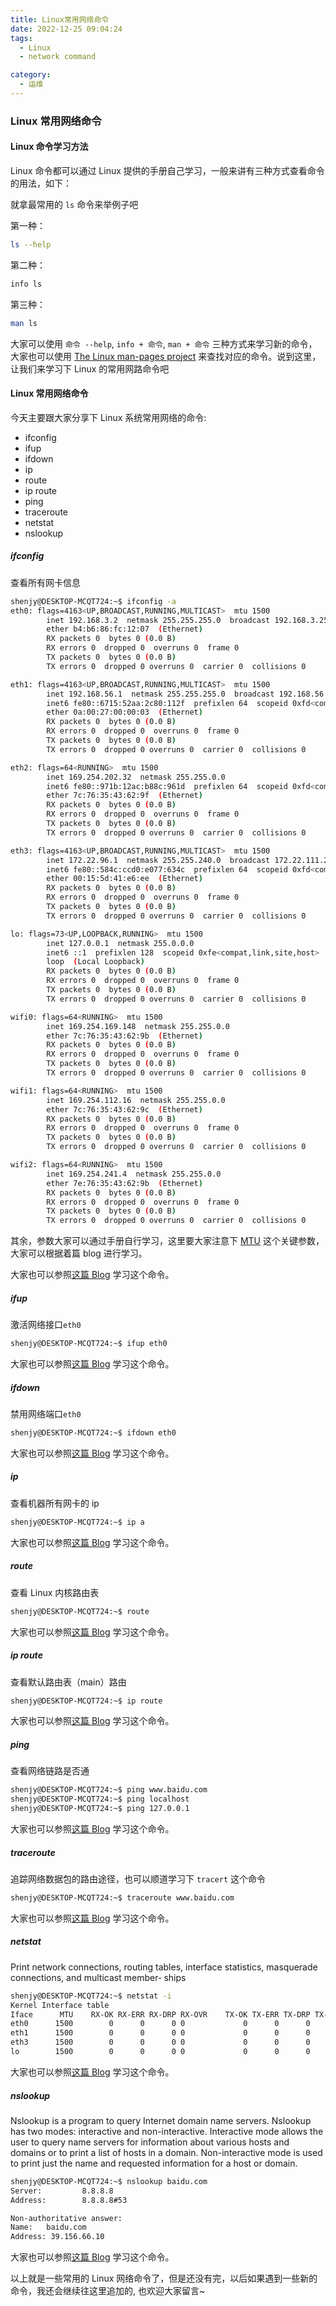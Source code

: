```yaml
---
title: Linux常用网络命令
date: 2022-12-25 09:04:24
tags:
  - Linux
  - network command

category:
  - 运维
---
```


### Linux 常用网络命令

#### Linux 命令学习方法

Linux 命令都可以通过 Linux 提供的手册自己学习，一般来讲有三种方式查看命令的用法，如下：

就拿最常用的 `ls` 命令来举例子吧

第一种：

```sh
ls --help
```

第二种：

```sh
info ls
```

第三种：

```sh
man ls
```

大家可以使用 `命令 --help`, `info + 命令`, `man + 命令` 三种方式来学习新的命令，大家也可以使用 [The Linux man-pages project](https://www.kernel.org/doc/man-pages/) 来查找对应的命令。说到这里，让我们来学习下 Linux 的常用网路命令吧

#### Linux 常用网络命令

今天主要跟大家分享下 Linux 系统常用网络的命令:

- ifconfig
- ifup
- ifdown
- ip
- route
- ip route
- ping
- traceroute
- netstat
- nslookup

##### ifconfig

查看所有网卡信息

```sh
shenjy@DESKTOP-MCQT724:~$ ifconfig -a
eth0: flags=4163<UP,BROADCAST,RUNNING,MULTICAST>  mtu 1500
        inet 192.168.3.2  netmask 255.255.255.0  broadcast 192.168.3.255
        ether b4:b6:86:fc:12:07  (Ethernet)
        RX packets 0  bytes 0 (0.0 B)
        RX errors 0  dropped 0  overruns 0  frame 0
        TX packets 0  bytes 0 (0.0 B)
        TX errors 0  dropped 0 overruns 0  carrier 0  collisions 0

eth1: flags=4163<UP,BROADCAST,RUNNING,MULTICAST>  mtu 1500
        inet 192.168.56.1  netmask 255.255.255.0  broadcast 192.168.56.255
        inet6 fe80::6715:52aa:2c80:112f  prefixlen 64  scopeid 0xfd<compat,link,site,host>
        ether 0a:00:27:00:00:03  (Ethernet)
        RX packets 0  bytes 0 (0.0 B)
        RX errors 0  dropped 0  overruns 0  frame 0
        TX packets 0  bytes 0 (0.0 B)
        TX errors 0  dropped 0 overruns 0  carrier 0  collisions 0

eth2: flags=64<RUNNING>  mtu 1500
        inet 169.254.202.32  netmask 255.255.0.0
        inet6 fe80::971b:12ac:b88c:961d  prefixlen 64  scopeid 0xfd<compat,link,site,host>
        ether 7c:76:35:43:62:9f  (Ethernet)
        RX packets 0  bytes 0 (0.0 B)
        RX errors 0  dropped 0  overruns 0  frame 0
        TX packets 0  bytes 0 (0.0 B)
        TX errors 0  dropped 0 overruns 0  carrier 0  collisions 0

eth3: flags=4163<UP,BROADCAST,RUNNING,MULTICAST>  mtu 1500
        inet 172.22.96.1  netmask 255.255.240.0  broadcast 172.22.111.255
        inet6 fe80::584c:ccd0:e077:634c  prefixlen 64  scopeid 0xfd<compat,link,site,host>
        ether 00:15:5d:41:e6:ee  (Ethernet)
        RX packets 0  bytes 0 (0.0 B)
        RX errors 0  dropped 0  overruns 0  frame 0
        TX packets 0  bytes 0 (0.0 B)
        TX errors 0  dropped 0 overruns 0  carrier 0  collisions 0

lo: flags=73<UP,LOOPBACK,RUNNING>  mtu 1500
        inet 127.0.0.1  netmask 255.0.0.0
        inet6 ::1  prefixlen 128  scopeid 0xfe<compat,link,site,host>
        loop  (Local Loopback)
        RX packets 0  bytes 0 (0.0 B)
        RX errors 0  dropped 0  overruns 0  frame 0
        TX packets 0  bytes 0 (0.0 B)
        TX errors 0  dropped 0 overruns 0  carrier 0  collisions 0

wifi0: flags=64<RUNNING>  mtu 1500
        inet 169.254.169.148  netmask 255.255.0.0
        ether 7c:76:35:43:62:9b  (Ethernet)
        RX packets 0  bytes 0 (0.0 B)
        RX errors 0  dropped 0  overruns 0  frame 0
        TX packets 0  bytes 0 (0.0 B)
        TX errors 0  dropped 0 overruns 0  carrier 0  collisions 0

wifi1: flags=64<RUNNING>  mtu 1500
        inet 169.254.112.16  netmask 255.255.0.0
        ether 7c:76:35:43:62:9c  (Ethernet)
        RX packets 0  bytes 0 (0.0 B)
        RX errors 0  dropped 0  overruns 0  frame 0
        TX packets 0  bytes 0 (0.0 B)
        TX errors 0  dropped 0 overruns 0  carrier 0  collisions 0

wifi2: flags=64<RUNNING>  mtu 1500
        inet 169.254.241.4  netmask 255.255.0.0
        ether 7e:76:35:43:62:9b  (Ethernet)
        RX packets 0  bytes 0 (0.0 B)
        RX errors 0  dropped 0  overruns 0  frame 0
        TX packets 0  bytes 0 (0.0 B)
        TX errors 0  dropped 0 overruns 0  carrier 0  collisions 0
```

其余，参数大家可以通过手册自行学习，这里要大家注意下 [MTU](https://www.cloudflare.com/learning/network-layer/what-is-mtu/) 这个关键参数，大家可以根据着篇 blog 进行学习。

大家也可以参照[这篇 Blog](https://www.geeksforgeeks.org/ifconfig-command-in-linux-with-examples/) 学习这个命令。

##### ifup

激活网络接口`eth0`

```sh
shenjy@DESKTOP-MCQT724:~$ ifup eth0
```

大家也可以参照[这篇 Blog](https://www.geeksforgeeks.org/ifup-command-in-linux-with-examples/) 学习这个命令。

##### ifdown

禁用网络端口`eth0`

```sh
shenjy@DESKTOP-MCQT724:~$ ifdown eth0
```

大家也可以参照[这篇 Blog](https://www.geeksforgeeks.org/ifdown-command-in-linux-with-examples/) 学习这个命令。

##### ip

查看机器所有网卡的 ip

```sh
shenjy@DESKTOP-MCQT724:~$ ip a
```

大家也可以参照[这篇 Blog](https://www.geeksforgeeks.org/ip-command-in-linux-with-examples/) 学习这个命令。

##### route

查看 Linux 内核路由表

```sh
shenjy@DESKTOP-MCQT724:~$ route
```

大家也可以参照[这篇 Blog](https://www.geeksforgeeks.org/route-command-in-linux-with-examples/) 学习这个命令。

##### ip route

查看默认路由表（main）路由

```sh
shenjy@DESKTOP-MCQT724:~$ ip route
```

大家也可以参照[这篇 Blog](https://blog.csdn.net/zhongmushu/article/details/108220232) 学习这个命令。

##### ping

查看网络链路是否通

```sh
shenjy@DESKTOP-MCQT724:~$ ping www.baidu.com
shenjy@DESKTOP-MCQT724:~$ ping localhost
shenjy@DESKTOP-MCQT724:~$ ping 127.0.0.1
```

大家也可以参照[这篇 Blog](https://www.geeksforgeeks.org/ping-command-in-linux-with-examples/) 学习这个命令。

##### traceroute

追踪网络数据包的路由途径，也可以顺道学习下 `tracert` 这个命令

```sh
shenjy@DESKTOP-MCQT724:~$ traceroute www.baidu.com
```

大家也可以参照[这篇 Blog](https://www.geeksforgeeks.org/traceroute-command-in-linux-with-examples/) 学习这个命令。

##### netstat

Print network connections, routing tables, interface statistics, masquerade connections, and multicast member‐
ships

```sh
shenjy@DESKTOP-MCQT724:~$ netstat -i
Kernel Interface table
Iface      MTU    RX-OK RX-ERR RX-DRP RX-OVR    TX-OK TX-ERR TX-DRP TX-OVR Flg
eth0      1500        0      0      0 0             0      0      0      0 BMRU
eth1      1500        0      0      0 0             0      0      0      0 BMRU
eth3      1500        0      0      0 0             0      0      0      0 BMRU
lo        1500        0      0      0 0             0      0      0      0 LRU
```

大家也可以参照[这篇 Blog](https://www.geeksforgeeks.org/netstat-command-linux/) 学习这个命令。

##### nslookup

Nslookup is a program to query Internet domain name servers. Nslookup has two modes: interactive and non-interactive.
Interactive mode allows the user to query name servers for information about various hosts and domains or to print a list
of hosts in a domain. Non-interactive mode is used to print just the name and requested information for a host or domain.

```sh
shenjy@DESKTOP-MCQT724:~$ nslookup baidu.com
Server:         8.8.8.8
Address:        8.8.8.8#53

Non-authoritative answer:
Name:   baidu.com
Address: 39.156.66.10
```

大家也可以参照[这篇 Blog](https://www.geeksforgeeks.org/nslookup-command-in-linux-with-examples/) 学习这个命令。

以上就是一些常用的 Linux 网络命令了，但是还没有完，以后如果遇到一些新的命令，我还会继续往这里追加的, 也欢迎大家留言~
